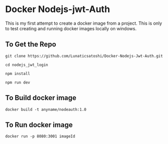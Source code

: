 # Docker Nodejs-jwt-Auth
This is my first attempt to create a docker image from a project. This is only to test creating and running docker images locally on windows.

## To Get the Repo

```
git clone https://github.com/Lunaticsatoshi/Docker-Nodejs-Jwt-Auth.git

cd nodejs_jwt_login

npm install

npm run dev
```

##  To Build docker image
```
docker build -t anyname/nodeauth:1.0

```

## To Run docker image 
```
docker run -p 8080:3001 imageId
```